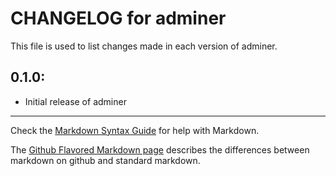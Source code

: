 # CHANGELOG for adminer

This file is used to list changes made in each version of adminer.

## 0.1.0:

* Initial release of adminer

- - - 
Check the [Markdown Syntax Guide](http://daringfireball.net/projects/markdown/syntax) for help with Markdown.

The [Github Flavored Markdown page](http://github.github.com/github-flavored-markdown/) describes the differences between markdown on github and standard markdown.
